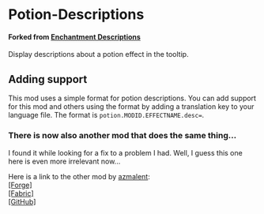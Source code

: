 # Potion-Descriptions 
#### **Forked from [Enchantment Descriptions](https://github.com/Darkhax-Minecraft/Enchantment-Descriptions)**
Display descriptions about a potion effect in the tooltip.

## Adding support

This mod uses a simple format for potion descriptions. You can add support for this mod and others using the format by adding a translation key to your language file. The format is `potion.MODID.EFFECTNAME.desc=`.

### There is now also another mod that does the same thing...
I found it while looking for a fix to a problem I had.
Well, I guess this one here is even more irrelevant now...

Here is a link to the other mod by [azmalent](https://github.com/Azmalent):  
[[Forge]](https://www.curseforge.com/minecraft/mc-mods/potion-descriptions)  
[[Fabric]](https://www.curseforge.com/minecraft/mc-mods/potion-descriptions-fabric)  
[[GitHub]](https://github.com/Azmalent/potion-descriptions)
